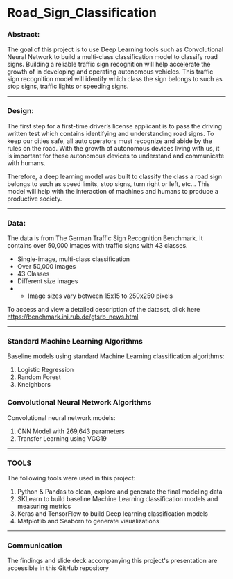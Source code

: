 # Road_Sign_Classification



### Abstract:


The goal of this project is to use Deep Learning tools such as Convolutional Neural Network to build a multi-class classification model to classify road signs. Building a reliable traffic sign recognition will help accelerate the growth of in developing and operating autonomous vehicles. This traffic sign recognition model will identify which class the sign belongs to such as stop signs, traffic lights or speeding signs. 




---



### Design:


The first step for a first-time driver’s license applicant is to pass the driving written test which contains identifying and understanding road signs. To keep our cities safe, all auto operators must recognize and abide by the rules on the road. With the growth of autonomous devices living with us, it is important for these autonomous devices to understand and communicate with humans.  

Therefore, a deep learning model was built to classify the class a road sign belongs to such as speed limits, stop signs, turn right or left, etc… This model will help with the interaction of machines and humans to produce a productive society. 

 



---



### Data:


The data is from The German Traffic Sign Recognition Benchmark. It contains over 50,000 images with traffic signs with 43 classes.



- Single-image, multi-class classification 
- Over 50,000 images
- 43 Classes
- Different size images
- - Image sizes vary between 15x15 to 250x250 pixels

To access and view a detailed description of the dataset, click here https://benchmark.ini.rub.de/gtsrb_news.html 



---


### Standard Machine Learning Algorithms


Baseline models using standard Machine Learning classification algorithms:
1. Logistic Regression
2. Random Forest
3. Kneighbors

### Convolutional Neural Network Algorithms

Convolutional neural network models:
1. CNN Model with 269,643 parameters
2. Transfer Learning using VGG19


---



### **TOOLS**

The following tools were used in this project:

1. Python & Pandas to clean, explore and generate the final modeling data
2. SKLearn to build baseline Machine Learning classification models and measuring metrics
3. Keras and TensorFlow to build Deep learning classification models
4. Matplotlib and Seaborn to generate visualizations


---

### Communication


The findings and slide deck accompanying this project's presentation are accessible in this GitHub repository



